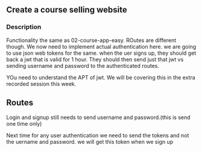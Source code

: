 ## Create a course selling website

### Description 

Functionality the same as 02-course-app-easy. ROutes are different though.
We now need to implement actual authentication here.
we are going to use json web tokens for the same.
when the uer signs up, they should get back a jwt that is valid for 1 hour.
They should then send just that jwt vs sending username and password to the authenticated routes.

YOu need to understand the APT of jwt. We will be covering this in the extra recorded session this week.


## Routes

Login and signup still needs to send username and password.(this is send one time only)

Next time for any user authentication we need to send the tokens and not the uername and password. we will get this token when we sign up 

 